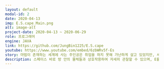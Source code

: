 ```yaml
---
layout: default
modal-id: 2
date: 2020-04-13
img: E.S.cape_Main.png
alt: image-alt
project-date: 2020-04-13 ~ 2020-06-29
role: 프로그래머
engine: JAVA
link: https://github.com/JungBin1225/E.S.cape
youtube: https://www.youtube.com/embed/6zbWRv5f-Es
story: 마법이 존재하는 세계에 사는 주인공은 취업을 하지 못해 가난하게 살고 있었지만, 세상에서 가장 실력이 좋은 대마법사의 마법 망토를 가지게 되면 취업을 할 수 있을 것이라고 생각하게 된다. 대마법사를 만나러 간 주인공은 어떤 방에 갇히게 되고, 주인공은 대마법사를 만나기 위해 방의 암호를 풀어 탈출하려고 한다.
description: 스페이스 바로 방 안의 물체들과 상호작용하여 자세히 관찰할 수 있으며, E를 눌러 인벤토리를 열어 얻은 아이템들을 확인할 수 있다.
---
```

